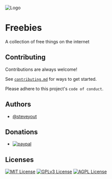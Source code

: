 ![Logo](
https://freeebies.site/favicon.svg)

# Freebies

A collection of free things on the internet


## Contributing

Contributions are always welcome!

See [`contributing.md`](https://github.com/steveyout/Freebies/blob/main/contributing.md) for ways to get started.

Please adhere to this project's `code of conduct`.


## Authors

- [@steveyout](https://github.com/steveyout)


## Donations

- [![paypal](https://www.paypalobjects.com/en_US/i/btn/btn_donateCC_LG.gif)](https://www.paypal.com/donate/?hosted_button_id=TE8KU2866FAS8)


## Licenses

[![MIT License](https://img.shields.io/badge/License-MIT-green.svg)](https://choosealicense.com/licenses/mit/)
[![GPLv3 License](https://img.shields.io/badge/License-GPL%20v3-yellow.svg)](https://opensource.org/licenses/)
[![AGPL License](https://img.shields.io/badge/license-AGPL-blue.svg)](http://www.gnu.org/licenses/agpl-3.0)



